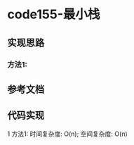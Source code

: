 # code155-最小栈

## 实现思路

### 方法1: 


## 参考文档




## 代码实现

1 方法1:   时间复杂度: O(n);  空间复杂度: O(n)

```ts

```